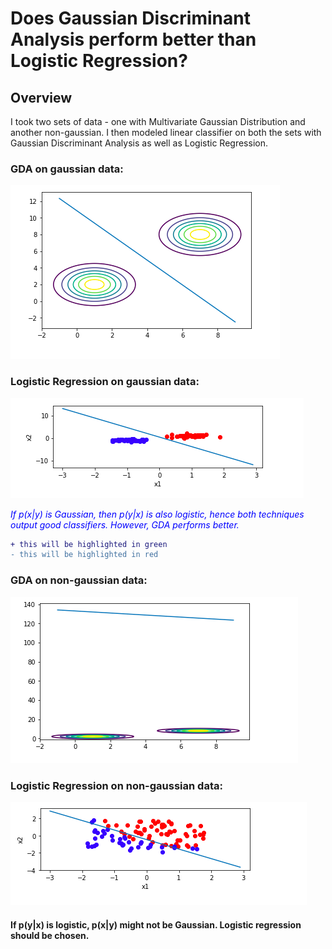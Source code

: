 # Does Gaussian Discriminant Analysis perform better than Logistic Regression?

## Overview

I took two sets of data - one with Multivariate Gaussian Distribution and another non-gaussian. I then modeled linear classifier on both the sets with Gaussian Discriminant Analysis as well as Logistic Regression.

### GDA on gaussian data:
<p><img src="gda_gaussian.PNG" title="image1" alt="Classifier1"></a></p>

### Logistic Regression on gaussian data:
<p><img src="logistic_gaussian.PNG" title="image2" alt="Classifier2"></a></p>

<p><span style="color:blue"><i>If p(x|y) is Gaussian, then p(y|x) is also logistic, hence both techniques output good classifiers. However, GDA performs better.</i></p>
  
```diff
+ this will be highlighted in green
- this will be highlighted in red
```

### GDA on non-gaussian data:
<p><img src="gda_non-gaussian.PNG" title="image3" alt="Classifier3"></a></p>

### Logistic Regression on non-gaussian data:
<p><img src="logistic_non-gaussian.PNG" title="image4" alt="Classifier4"></a></p>

#### If p(y|x) is logistic, p(x|y) might not be Gaussian. Logistic regression should be chosen.

